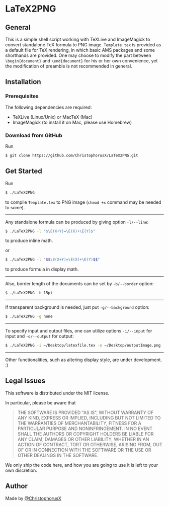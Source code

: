 # LaTeX2PNG
## General
This is a simple shell script working with TeXLive and ImageMagick to convert standalone TeX formula to PNG image. `Template.tex` is provided as a default file for TeX rendering, in which basic AMS packages and some shorthands are provided. One may choose to modify the part between `\begin{document}` and `\end{document}` for his or her own convenience, yet the modification of preamble is not recommended in general.
## Installation
### Prerequisites
The following dependencies are required:
- TeXLive (Linux/Unix) or MacTeX (Mac)
- ImageMagick (to install it on Mac, please use Homebrew)

### Download from GitHub
Run

```bash
$ git clone https://github.com/ChristophorusX/LaTeX2PNG.git
```

## Get Started
Run

```bash
$ ./LaTeX2PNG
```

to compile `Template.tex` to PNG image (`chmod +x` command may be needed to some).

-----

Any standalone formula can be produced by giving option `-l/--line`:

```bash
$ ./LaTeX2PNG -l "$\E(X+Y)=\E(X)+\E(Y)$"
``` 
to produce inline math.

or

```bash
$ ./LaTeX2PNG -l "$$\E(X+Y)=\E(X)+\E(Y)$$"
``` 
to produce formula in display math.

-----

Also, border length of the documents can be set by `-b/--border` option:

```bash
$ ./LaTeX2PNG -b 15pt
```

-----

If transparent background is needed, just put `-g/--background` option:

```bash
$ ./LaTeX2PNG -g none
```

-----

To specify input and output files, one can utilize options `-i/--input` for input and `-o/--output` for output:

```bash
$ ./LaTeX2PNG -i ~/Desktop/latexfile.tex -o ~/Desktop/outputImage.png
```

-----

Other functionalities, such as altering display style, are under development. :)

## Legal Issues
This software is distributed under the MIT license.

In particular, please be aware that
> THE SOFTWARE IS PROVIDED "AS IS", WITHOUT WARRANTY OF ANY KIND, EXPRESS OR IMPLIED, INCLUDING BUT NOT LIMITED TO THE WARRANTIES OF MERCHANTABILITY, FITNESS FOR A PARTICULAR PURPOSE AND NONINFRINGEMENT. IN NO EVENT SHALL THE AUTHORS OR COPYRIGHT HOLDERS BE LIABLE FOR ANY CLAIM, DAMAGES OR OTHER LIABILITY, WHETHER IN AN ACTION OF CONTRACT, TORT OR OTHERWISE, ARISING FROM, OUT OF OR IN CONNECTION WITH THE SOFTWARE OR THE USE OR OTHER DEALINGS IN THE SOFTWARE.

We only ship the code here, and how you are going to use it is left to your own discretion.

## Author
Made by [@ChristophorusX](https://github.com/ChristophorusX)
